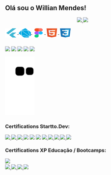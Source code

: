 ## Olá sou o Willian Mendes!
<div align="center">
  <a href="https://github.com/Willian000067">
  <img height="180em" src="https://github-readme-stats.vercel.app/api?username=Willian000067&show_icons=true&theme=dark&include_all_commits=true&count_private=true"/>
  <img height="180em" src="https://github-readme-stats.vercel.app/api/top-langs/?username=Willian000067&layout=compact&langs_count=7&theme=dark"/>
</div>



  
  <div style="display: inline_block"><br>
  <img align="center" alt="Will-Flutter" height="30" width="40" src="https://raw.githubusercontent.com/devicons/devicon/master/icons/flutter/flutter-plain.svg">
  <img align="center" alt="Will-Dart" height="30" width="40" src="https://raw.githubusercontent.com/devicons/devicon/master/icons/dart/dart-plain.svg">
  <img align="center" alt="Will-Figma" height="30" width="40" src="https://raw.githubusercontent.com/devicons/devicon/master/icons/figma/figma-original.svg">
  <img align="center" alt="Will-HTML" height="30" width="40" src="https://raw.githubusercontent.com/devicons/devicon/master/icons/html5/html5-original.svg">
  <img align="center" alt="Will-CSS" height="30" width="40" src="https://raw.githubusercontent.com/devicons/devicon/master/icons/css3/css3-original.svg">
  
</div>
  
  ##
 
<div> 
  <a href="https://instagram.com/willian_mendesss/" target="_blank"><img src="https://img.shields.io/badge/-Instagram-%23E4405F?style=for-the-badge&logo=instagram&logoColor=white" target="_blank"></a>
  <a href = "mailto:willian.000067@gmail.com"><img src="https://img.shields.io/badge/-Gmail-%23333?style=for-the-badge&logo=gmail&logoColor=white" target="_blank"></a>
  <a href="https://www.linkedin.com/in/willian-mendes-162910121/" target="_blank"><img src="https://img.shields.io/badge/-LinkedIn-%230077B5?style=for-the-badge&logo=linkedin&logoColor=white" target="_blank"></a> 
  <a href="https://github.com/Willian000067" target="_blank"><img src="https://img.shields.io/badge/GitHub-100000?style=for-the-badge&logo=github&logoColor=white" target="_blank"></a> 
  <a href="https://t.me/wilsmendes" target="_blank"><img src="https://img.shields.io/badge/Telegram-2CA5E0?style=for-the-badge&logo=telegram&logoColor=white" target="_blank"></a>
 
  ![Snake animation](https://github.com/rafaballerini/rafaballerini/blob/output/github-contribution-grid-snake.svg)
 
</div>


### Certifications Startto.Dev:
<div align="Left">  
<a href="https://parsefiles.back4app.com/JfsuFmue4himHdBGoB4yMykLyfYDnyBODSYHVGSs/484b36df101eaa8e86f48cf805fe8cbe_certificate.png" target="_blank"><img src="https://img.shields.io/badge/-Introdução a criação de Apps com Flutter-%23E4405F?style=for-the-badge&logo=Startto&logoColor=white"</a>
<a href="https://parsefiles.back4app.com/JfsuFmue4himHdBGoB4yMykLyfYDnyBODSYHVGSs/619890e85933680b800841a8ba2aee1e_certificate.png" target="_blank"><img src="https://img.shields.io/badge/-Programação em Dart Basico e Intermediario-%23E4405F?style=for-the-badge&logo=Startto&logoColor=white"</a>
<a href="https://parsefiles.back4app.com/JfsuFmue4himHdBGoB4yMykLyfYDnyBODSYHVGSs/46a74a762e3751bfedc502f1b6975c6a_certificate.png" target="_blank"><img src="https://img.shields.io/badge/-Programação em Dart Orientada a Objeto-%23E4405F?style=for-the-badge&logo=Startto&logoColor=white"</a>
<a href="[https://github.com/Willian000067](https://parsefiles.back4app.com/JfsuFmue4himHdBGoB4yMykLyfYDnyBODSYHVGSs/46a74a762e3751bfedc502f1b6975c6a_certificate.png)" target="_blank"><img src="https://img.shields.io/badge/-Gerenciamento de Rotas para Flutter Web-%230077B5?style=for-the-badge&logo=Startto.dev&logoColor=white" target="_blank"></a>
<a href="[https://github.com/Willian000067](https://parsefiles.back4app.com/JfsuFmue4himHdBGoB4yMykLyfYDnyBODSYHVGSs/46a74a762e3751bfedc502f1b6975c6a_certificate.png)" target="_blank"><img src="https://img.shields.io/badge/-Injeção de Dependências com Getlt + Injectable Web-%230077B5?style=for-the-badge&logo=Startto.dev&logoColor=white" target="_blank"></a>  
<a href="[https://github.com/Willian000067](https://parsefiles.back4app.com/JfsuFmue4himHdBGoB4yMykLyfYDnyBODSYHVGSs/46a74a762e3751bfedc502f1b6975c6a_certificate.png)" target="_blank"><img src="https://img.shields.io/badge/-Null Safety no Dart/Flutter 2.0 Web-%230077B5?style=for-the-badge&logo=Startto.dev&logoColor=white" target="_blank"></a>
<a href="[https://github.com/Willian000067](https://parsefiles.back4app.com/JfsuFmue4himHdBGoB4yMykLyfYDnyBODSYHVGSs/46a74a762e3751bfedc502f1b6975c6a_certificate.png)" target="_blank"><img src="https://img.shields.io/badge/-Responsividade no Flutter Web-%230077B5?style=for-the-badge&logo=Startto.dev&logoColor=white" target="_blank">
</a>    
<a href="[https://github.com/Willian000067](https://parsefiles.back4app.com/JfsuFmue4himHdBGoB4yMykLyfYDnyBODSYHVGSs/46a74a762e3751bfedc502f1b6975c6a_certificate.png)" target="_blank"><img src="https://img.shields.io/badge/-Gerenciamento de Estado com Mobx Web-%230077B5?style=for-the-badge&logo=Startto.dev&logoColor=white" target="_blank">
</a> 
<a href="[https://github.com/Willian000067](https://parsefiles.back4app.com/JfsuFmue4himHdBGoB4yMykLyfYDnyBODSYHVGSs/46a74a762e3751bfedc502f1b6975c6a_certificate.png)" target="_blank"><img src="https://img.shields.io/badge/-Criação de Interfaces com Flutter Web-%230077B5?style=for-the-badge&logo=Startto.dev&logoColor=white" target="_blank">
</a> 
<a href="[https://github.com/Willian000067](https://parsefiles.back4app.com/JfsuFmue4himHdBGoB4yMykLyfYDnyBODSYHVGSs/46a74a762e3751bfedc502f1b6975c6a_certificate.png)" target="_blank"><img src="https://img.shields.io/badge/-Backend de uma Loja Virtual com Parse Server Web-%230077B5?style=for-the-badge&logo=Startto.dev&logoColor=white" target="_blank">
</a>  
<a href="[https://github.com/Willian000067](https://parsefiles.back4app.com/JfsuFmue4himHdBGoB4yMykLyfYDnyBODSYHVGSs/46a74a762e3751bfedc502f1b6975c6a_certificate.png)" target="_blank"><img src="https://img.shields.io/badge/-Desenvolvimento de Games com Flutter + Flame Web-%230077B5?style=for-the-badge&logo=Startto.dev&logoColor=white" target="_blank">
</a>   

### Certifications XP Educação / Bootcamps:

<a href="[https://github.com/Willian000067](https://parsefiles.back4app.com/JfsuFmue4himHdBGoB4yMykLyfYDnyBODSYHVGSs/46a74a762e3751bfedc502f1b6975c6a_certificate.png)" target="_blank"><img src="https://img.shields.io/badge/-Engenheiro de Software Agil Web-%230077B5?style=for-the-badge&logo=Startto.dev&logoColor=white" target="_blank">
</a>   
<a href="[https://github.com/Willian000067](https://parsefiles.back4app.com/JfsuFmue4himHdBGoB4yMykLyfYDnyBODSYHVGSs/46a74a762e3751bfedc502f1b6975c6a_certificate.png)" target="_blank"><img src="https://img.shields.io/badge/-Desenvolvedor Mobile (Flutter) Web-%230077B5?style=for-the-badge&logo=Startto.dev&logoColor=white" target="_blank">
</a>
<a href="[https://github.com/Willian000067](https://parsefiles.back4app.com/JfsuFmue4himHdBGoB4yMykLyfYDnyBODSYHVGSs/46a74a762e3751bfedc502f1b6975c6a_certificate.png)" target="_blank"><img src="https://img.shields.io/badge/-Gerente de Projetos Web-%230077B5?style=for-the-badge&logo=Startto.dev&logoColor=white" target="_blank">
</a>
<a href="[https://github.com/Willian000067](https://parsefiles.back4app.com/JfsuFmue4himHdBGoB4yMykLyfYDnyBODSYHVGSs/46a74a762e3751bfedc502f1b6975c6a_certificate.png)" target="_blank"><img src="https://img.shields.io/badge/-Profissional DevOps Web-%230077B5?style=for-the-badge&logo=Startto.dev&logoColor=white" target="_blank">
</a>
<a href="[https://github.com/Willian000067](https://parsefiles.back4app.com/JfsuFmue4himHdBGoB4yMykLyfYDnyBODSYHVGSs/46a74a762e3751bfedc502f1b6975c6a_certificate.png)" target="_blank"><img src="https://img.shields.io/badge/-Arquiteto de Software Web-%230077B5?style=for-the-badge&logo=Startto.dev&logoColor=white" target="_blank">
</a>
  
</div>


